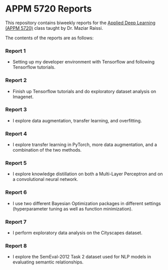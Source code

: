 # APPM 5720 Reports

This repository contains biweekly reports for the [Applied Deep Learning (APPM 5720)](https://github.com/maziarraissi/Applied-Deep-Learning) class taught by Dr. Maziar Raissi.

The contents of the reports are as follows:  

### Report 1

- Setting up my developer environment with Tensorflow and following Tensorflow tutorials.  

### Report 2

- Finish up Tensorflow tutorials and do exploratory dataset analysis on Imagenet.  

### Report 3

- I explore data augmentation, transfer learning, and overfitting.  

### Report 4

- I explore transfer learning in PyTorch, more data augmentation, and a combination of the two methods.  

### Report 5

- I explore knowledge distillation on both a Multi-Layer Perceptron and on a convolutional neural network.

### Report 6

- I use two different Bayesian Optimization packages in different settings (hyperparameter tuning as well as function minimization).

### Report 7

- I perform exploratory data analysis on the Cityscapes dataset.

### Report 8

- I explore the SemEval-2012 Task 2 dataset used for NLP models in evaluating semantic relationships.
